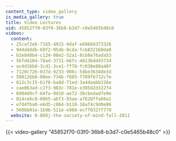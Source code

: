 ```yaml
---
content_type: video_gallery
is_media_gallery: true
title: Video Lectures
uid: 45852f70-03f0-36b8-b3d7-c0e5465b48c0
videos:
  content:
  - 25caf2e6-7165-4915-9daf-e6968d373326
  - 944ddddb-69f2-95db-0cda-fcb832160da0
  - b2e840b4-c124-08e2-52a1-8cb8e76ada53
  - 56fd4104-78ad-3731-b6fc-46136dd43734
  - ac4d16b8-3cd1-3ce1-ff78-fc038e80a48f
  - 7120c726-037d-9233-986c-5dbe3634de3d
  - 500126b8-00ee-734b-f885-f709f6732c7e
  - 612c3c15-61f8-ba8d-71ed-3a4daabb226e
  - cae063ad-c2f3-983c-781e-e395d2d322f4
  - 6904d9cf-64fa-0d10-ae72-3bcbedad7e9e
  - 014ce6c8-00b5-abf3-93ae-a7620ffa66a1
  - e7d4fba0-e6d5-c064-b118-16af4c9d0e86
  - 560bb01e-1b9b-511e-e968-ecff0327f779
  website: 6-868j-the-society-of-mind-fall-2011
---
```



{{< video-gallery "45852f70-03f0-36b8-b3d7-c0e5465b48c0" >}}

